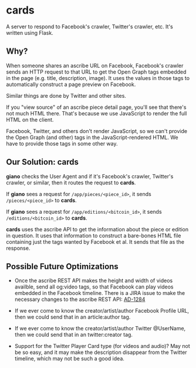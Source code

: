 # cards

A server to respond to Facebook's crawler, Twitter's crawler, etc. It's written using Flask.

## Why?

When someone shares an ascribe URL on Facebook, Facebook's crawler sends an HTTP request to that URL to get the Open Graph tags embedded in the page (e.g. title, description, image). It uses the values in those tags to automatically construct a page preview on Facebook.

Similar things are done by Twitter and other sites.

If you "view source" of an ascribe piece detail page, you'll see that there's not much HTML there. That's because we use JavaScript to render the full HTML on the client.

Facebook, Twitter, and others don't render JavaScript, so we can't provide the Open Graph (and other) tags in the JavaScript-rendered HTML. We have to provide those tags in some other way.

## Our Solution: cards

**giano** checks the User Agent and if it's Facebook's crawler, Twitter's crawler, or similar, then it routes the request to **cards**.

If **giano** sees a request for `/app/pieces/<piece_id>`, it sends `/pieces/<piece_id>` to **cards**.

If **giano** sees a request for `/app/editions/<bitcoin_id>`, it sends `/editions/<bitcoin_id>` to **cards**.

**cards** uses the ascribe API to get the information about the piece or edition in question. It uses that information to construct a bare-bones HTML file containing just the tags wanted by Facebook et al. It sends that file as the response.

## Possible Future Optimizations

* Once the ascribe REST API makes the height and width of videos availble, send all og:video tags, so that Facebook can play videos embedded in the Facebook timeline. There is a JIRA issue to make the necessary changes to the ascribe REST API: [AD-1284](https://ascribe.atlassian.net/browse/AD-1284)

* If we ever come to know the creator/artist/author Facebook Profile URL, then we could send that in an article:author tag.

* If we ever come to know the creator/artist/author Twitter @UserName, then we could send that in an twitter:creator tag.

* Support for the Twitter Player Card type (for videos and audio)? May not be so easy, and it may make the description disappear from the Twitter timeline, which may not be such a good idea.


